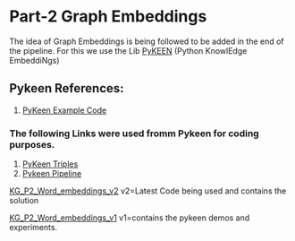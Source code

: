# Part-2 Graph Embeddings
The idea of Graph Embeddings is being followed to be added in the end of the pipeline. For this we use the Lib [PyKEEN](https://github.com/pykeen/pykeen) (Python KnowlEdge EmbeddiNgs)

## Pykeen References:
1. [PyKeen Example Code](https://github.com/pykeen/pykeen/blob/master/notebooks/hello_world/Hello%20World!.ipynb)
### The following Links were used fromm Pykeen for coding purposes. 
1. [PyKeen Triples](https://pykeen.readthedocs.io/en/latest/reference/triples.html)
2. [Pykeen Pipeline](https://pykeen.readthedocs.io/en/latest/api/pykeen.pipeline.pipeline.html#pykeen.pipeline.pipeline)

[KG_P2_Word_embeddings_v2](https://github.com/ShahzebFarruk/Knowledge-graph-part2/tree/main/KG_P2_Graph_embeddings_v2)  v2=Latest Code being used and contains the solution

[KG_P2_Word_embeddings_v1](https://github.com/ShahzebFarruk/Knowledge-graph-part2/tree/main/KG_P2_Word_embeddings_v1)  v1=contains the pykeen demos and experiments.


